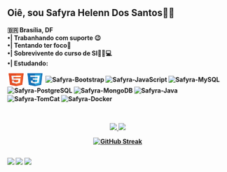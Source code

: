 ### <h2><b>Oiê, sou Safyra Helenn Dos Santos<b>🖖🏽<br></h2>

🇧🇷 Brasília, DF<br>
•| Trabanhando com suporte 😉 <br>
•| Tentando ter foco🎯 <br>
•| Sobrevivente do curso de SI🧟‍♀️💻 <br>
•| Estudando: 

  <div>
      <img align="center" alt="Safyra-HTML" height="30" width="40" src="https://raw.githubusercontent.com/devicons/devicon/master/icons/html5/html5-original.svg">
      <img align="center" alt="Safyra-CSS" height="30" width="40" src="https://raw.githubusercontent.com/devicons/devicon/master/icons/css3/css3-original.svg">
      <img align="center" alt="Safyra-Bootstrap" height="30" width="40" src="https://cdn.jsdelivr.net/gh/devicons/devicon/icons/bootstrap/bootstrap-plain.svg" />
      <img align="center" alt="Safyra-JavaScript" height="30" width="40" src="https://cdn.jsdelivr.net/gh/devicons/devicon/icons/javascript/javascript-original.svg" />
      <img align="center" alt="Safyra-MySQL" height="30" width="40" src="https://cdn.jsdelivr.net/gh/devicons/devicon/icons/mysql/mysql-original.svg" />
      <img align="center" alt="Safyra-PostgreSQL" height="30" width="40" src="https://cdn.jsdelivr.net/gh/devicons/devicon/icons/postgresql/postgresql-plain.svg" />
      <img align="center" alt="Safyra-MongoDB" height="30" width="40" src="https://cdn.jsdelivr.net/gh/devicons/devicon/icons/mongodb/mongodb-original.svg" />
      <img align="center" alt="Safyra-Java" height="30" width="40" src="https://cdn.jsdelivr.net/gh/devicons/devicon/icons/java/java-original.svg" />
      <img align="center" alt="Safyra-TomCat" height="30" width="40" src="https://cdn.jsdelivr.net/gh/devicons/devicon/icons/tomcat/tomcat-original.svg" />
      <img align="center" alt="Safyra-Docker" height="30" width="40" src="https://cdn.jsdelivr.net/gh/devicons/devicon/icons/docker/docker-original.svg" />
  </div>

##

<div align="center">
<br>
  <a href="https://github.com/DarkSaphyra">
  <img height="180em" src="https://github-readme-stats.vercel.app/api?username=DarkSaphyra&show_icons=true&theme=aura&include_all_commits=true&count_private=true"/>
  <img height="120em" src="https://github-readme-stats.vercel.app/api/top-langs/?username=DarkSaphyra&layout=compact&langs_count=7&theme=aura"/>
  
  [![GitHub Streak](https://github-readme-streak-stats.herokuapp.com/?user=DarkSaphyra)](https://git.io/streak-stats)

  ##
 
<div align="left"> 
  <a href="https://instagram.com/sappheiro" target="_blank"><img src="https://img.shields.io/badge/-Instagram-%23E4405F?style=for-the-badge&logo=instagram&logoColor=light-blue" target="_blank"></a>
  <a href = 
"mailto: saphyrascarlat@gmail.com"><img src="https://img.shields.io/badge/-Gmail-%23333?style=for-the-badge&logo=gmail&logoColor=light-blue" target="_blank"></a>
  <a href="https://www.linkedin.com/in/safyra-helenn-dos-santos-b449b1218/" target="_blank"><img src="https://img.shields.io/badge/-LinkedIn-%230077B5?style=for-the-badge&logo=linkedin&logoColor=white" target="_blank"></a> 
</div>
